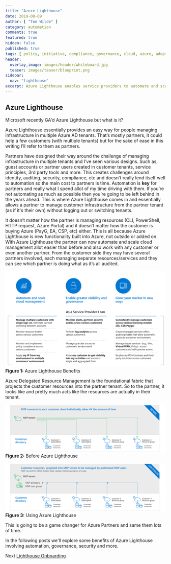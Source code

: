 ```yaml
---
title: "Azure Lighthouse"
date: 2019-08-09
author: [ "Tom Wilde" ]
category: automation
comments: true
featured: true
hidden: false
published: true
tags: [ policy, initiative, compliance, governance, cloud, azure, adoption, framework, lighthouse ]
header:
  overlay_image: images/header/whiteboard.jpg
  teaser: images/teaser/blueprint.png
sidebar:
  nav: "lighthouse"
excerpt: Azure Lighthouse enables service providers to automate and scale
---
```


## Azure Lighthouse

Microsoft recently GA'd Azure Lighthouse but what is it?

Azure Lighthouse essentially provides an easy way for people managing infrastructure in multiple Azure AD tenants. That’s mostly partners, it could help a few customers (with multiple tenants) but for the sake of ease in this writing I’ll refer to them as partners.

Partners have designed their way around the challenge of managing infrastructure in multiple tenants and I’ve seen various designs. Such as, guest accounts or partner users created in customer tenants, service principles, 3rd party tools and more. This creates challenges around identity, auditing, security, compliance, etc and doesn’t really lend itself well to automation so the main cost to partners is time.
Automation is **key** for partners and really what I spend allot of my time driving with them. If you’re not automating as much as possible then you’re going to be left behind in the years ahead. This is where Azure Lighthouse comes in and essentially allows a partner to manage customer infrastructure from the partner tenant (as if it's their own) without logging out or switching tenants. 

It doesn’t matter how the partner is managing resources (CLI, PowerShell, HTTP request, Azure Portal) and it doesn’t matter how the customer is buying Azure (PayG, EA, CSP, etc) either. This is all because Azure Lighthouse is new functionality built into Azure, not outside or added on. With Azure Lighthouse the partner can now automate and scale cloud management allot easier than before and also work with any customer or even another partner. From the customer side they may have several partners involved, each managing separate resources/services and they can see which partner is doing what as it’s all audited.

![Lighthouse Benefits](/automation/lighthouse/lighthouse-benefits.png)
**Figure 1:** Azure Lighthouse Benefits

Azure Delegated Resource Management is the foundational fabric that projects the customer resources into the partner tenant. So to the partner, it looks like and pretty much acts like the resources are actually in their tenant.

![Before Lighthouse](/automation/lighthouse/lighthouse-before.png)
**Figure 2:** Before Azure Lighthouse

![Using Lighthouse](/automation/lighthouse/lighthouse-after.png)
**Figure 3:** Using Azure Lighthouse


This is going to be a game changer for Azure Partners and same them lots of time.

In the following posts we'll explore some benefits of Azure Lighthouse involving automation, governance, security and more.

Next [Lighthouse Onboarding](https://azurecitadel.com/automation/lighthouse/onboarding)

